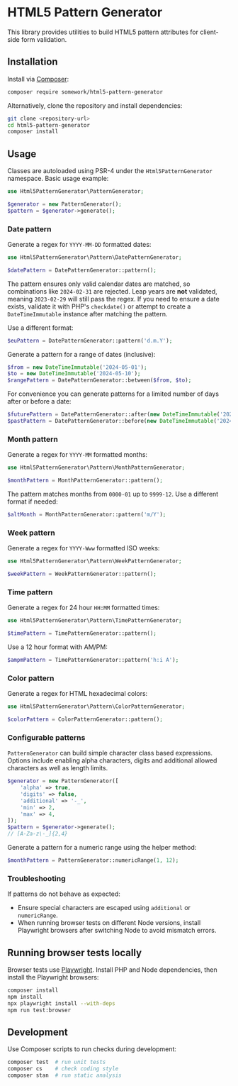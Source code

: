# HTML5 Pattern Generator

This library provides utilities to build HTML5 pattern attributes for client-side form validation.

## Installation

Install via [Composer](https://getcomposer.org/):

```bash
composer require somework/html5-pattern-generator
```

Alternatively, clone the repository and install dependencies:

```bash
git clone <repository-url>
cd html5-pattern-generator
composer install
```

## Usage

Classes are autoloaded using PSR-4 under the `Html5PatternGenerator` namespace. Basic usage example:

```php
use Html5PatternGenerator\PatternGenerator;

$generator = new PatternGenerator();
$pattern = $generator->generate();
```

### Date pattern

Generate a regex for `YYYY-MM-DD` formatted dates:

```php
use Html5PatternGenerator\Pattern\DatePatternGenerator;

$datePattern = DatePatternGenerator::pattern();
```

The pattern ensures only valid calendar dates are matched, so combinations like
`2024-02-31` are rejected. Leap years are **not** validated, meaning
`2023-02-29` will still pass the regex. If you need to ensure a date exists,
validate it with PHP's `checkdate()` or attempt to create a
`DateTimeImmutable` instance after matching the pattern.

Use a different format:

```php
$euPattern = DatePatternGenerator::pattern('d.m.Y');
```

Generate a pattern for a range of dates (inclusive):

```php
$from = new DateTimeImmutable('2024-05-01');
$to = new DateTimeImmutable('2024-05-10');
$rangePattern = DatePatternGenerator::between($from, $to);
```

For convenience you can generate patterns for a limited number of days after or before a date:

```php
$futurePattern = DatePatternGenerator::after(new DateTimeImmutable('2024-06-01'), 7);
$pastPattern = DatePatternGenerator::before(new DateTimeImmutable('2024-06-01'), 7);
```

### Month pattern

Generate a regex for `YYYY-MM` formatted months:

```php
use Html5PatternGenerator\Pattern\MonthPatternGenerator;

$monthPattern = MonthPatternGenerator::pattern();
```

The pattern matches months from `0000-01` up to `9999-12`. Use a different format if needed:

```php
$altMonth = MonthPatternGenerator::pattern('m/Y');
```

### Week pattern

Generate a regex for `YYYY-Www` formatted ISO weeks:

```php
use Html5PatternGenerator\Pattern\WeekPatternGenerator;

$weekPattern = WeekPatternGenerator::pattern();
```

### Time pattern

Generate a regex for 24 hour `HH:MM` formatted times:

```php
use Html5PatternGenerator\Pattern\TimePatternGenerator;

$timePattern = TimePatternGenerator::pattern();
```

Use a 12 hour format with AM/PM:

```php
$ampmPattern = TimePatternGenerator::pattern('h:i A');
```

### Color pattern

Generate a regex for HTML hexadecimal colors:

```php
use Html5PatternGenerator\Pattern\ColorPatternGenerator;

$colorPattern = ColorPatternGenerator::pattern();
```

### Configurable patterns

`PatternGenerator` can build simple character class based expressions. Options
include enabling alpha characters, digits and additional allowed characters as
well as length limits.

```php
$generator = new PatternGenerator([
    'alpha' => true,
    'digits' => false,
    'additional' => '-_',
    'min' => 2,
    'max' => 4,
]);
$pattern = $generator->generate();
// [A-Za-z\-_]{2,4}
```

Generate a pattern for a numeric range using the helper method:

```php
$monthPattern = PatternGenerator::numericRange(1, 12);
```

### Troubleshooting

If patterns do not behave as expected:

* Ensure special characters are escaped using `additional` or `numericRange`.
* When running browser tests on different Node versions, install Playwright
  browsers after switching Node to avoid mismatch errors.


## Running browser tests locally

Browser tests use [Playwright](https://playwright.dev/). Install PHP and Node dependencies, then install the Playwright browsers:

```bash
composer install
npm install
npx playwright install --with-deps
npm run test:browser
```

## Development

Use Composer scripts to run checks during development:

```bash
composer test  # run unit tests
composer cs    # check coding style
composer stan  # run static analysis
```

